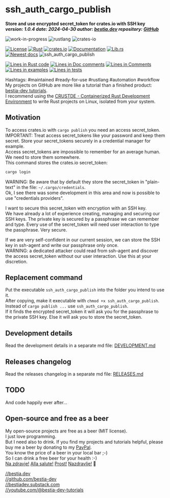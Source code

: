 <!-- markdownlint-disable MD041 -->
[//]: # (auto_md_to_doc_comments segment start A)

# ssh_auth_cargo_publish

[//]: # (auto_cargo_toml_to_md start)

**Store and use encrypted secret_token for crates.io with SSH key**  
***version: 1.0.4 date: 2024-04-30 author: [bestia.dev](https://bestia.dev) repository: [GitHub](https://github.com/automation-tasks-rs/ssh_auth_cargo_publish)***

 ![work-in-progress](https://img.shields.io/badge/work_in_progress-yellow)
 ![rustlang](https://img.shields.io/badge/rustlang-orange)
 ![crates-io](https://img.shields.io/badge/crates_io-orange)

[//]: # (auto_cargo_toml_to_md end)

 [![License](https://img.shields.io/badge/license-MIT-blue.svg)](https://github.com/automation-tasks-rs/ssh_auth_cargo_publish/blob/main/LICENSE)
 [![Rust](https://github.com/automation-tasks-rs/ssh_auth_cargo_publish/workflows/rust_fmt_auto_build_test/badge.svg)](https://github.com/automation-tasks-rs/ssh_auth_cargo_publish/)
 [![crates.io](https://img.shields.io/crates/v/ssh_auth_cargo_publish.svg)](https://crates.io/crates/ssh_auth_cargo_publish)
 [![Documentation](https://docs.rs/ssh_auth_cargo_publish/badge.svg)](https://docs.rs/ssh_auth_cargo_publish/)
 [![Lib.rs](https://img.shields.io/badge/Lib.rs-rust-orange.svg)](https://lib.rs/crates/ssh_auth_cargo_publish/)  
 [![Newest docs](https://img.shields.io/badge/newest_docs-blue.svg)](https://automation-tasks-rs.github.io/ssh_auth_cargo_publish/ssh_auth_cargo_publish/index.html)
 ![ssh_auth_cargo_publish](https://bestia.dev/webpage_hit_counter/get_svg_image/648533659.svg)

[//]: # (auto_lines_of_code start)
[![Lines in Rust code](https://img.shields.io/badge/Lines_in_Rust-266-green.svg)](https://github.com/automation-tasks-rs/ssh_auth_cargo_publish/)
[![Lines in Doc comments](https://img.shields.io/badge/Lines_in_Doc_comments-264-blue.svg)](https://github.com/automation-tasks-rs/ssh_auth_cargo_publish/)
[![Lines in Comments](https://img.shields.io/badge/Lines_in_comments-56-purple.svg)](https://github.com/automation-tasks-rs/ssh_auth_cargo_publish/)
[![Lines in examples](https://img.shields.io/badge/Lines_in_examples-0-yellow.svg)](https://github.com/automation-tasks-rs/ssh_auth_cargo_publish/)
[![Lines in tests](https://img.shields.io/badge/Lines_in_tests-184-orange.svg)](https://github.com/automation-tasks-rs/ssh_auth_cargo_publish/)

[//]: # (auto_lines_of_code end)

Hashtags: #maintained #ready-for-use #rustlang #automation #workflow  
My projects on GitHub are more like a tutorial than a finished product: [bestia-dev tutorials](https://github.com/bestia-dev/tutorials_rust_wasm).  
I recommend using the [CRUSTDE - Containerized Rust Development Environment](https://github.com/CRUSTDE-ContainerizedRustDevEnv/crustde_cnt_img_pod) to write Rust projects on Linux, isolated from your system.  

## Motivation

To access crates.io with `cargo publish` you need an access secret_token.  
IMPORTANT: Treat access secret_tokens like your password and keep them secret. Store your secret_tokens securely in a credential manager for example.  
Access secret_tokens are impossible to remember for an average human. We need to store them somewhere.  
This command stores the crates.io secret_token:

```bash
cargo login
```

WARNING: Be aware that by default they store the secret_token in "plain-text" in the file: `~/.cargo/credentials`.  
Ok, I see there was some development in this area and now is possible to use "credentials providers".

I want to secure this secret_token with encryption with an SSH key.  
We have already a lot of experience creating, managing and securing our SSH keys. The private key is secured by a passphrase we can remember and type. Every use of the secret_token will need user interaction to type the passphrase. Very secure.  

If we are very self-confident in our current session, we can store the SSH key in ssh-agent and write our passphrase only once.  
WARNING: a dedicated attacker could read from ssh-agent and discover the access secret_token without our user interaction. Use this at your discretion.  

## Replacement command

Put the executable `ssh_auth_cargo_publish` into the folder you intend to use it.  
After copying, make it executable with `chmod +x ssh_auth_cargo_publish`.  
Instead of `cargo publish ...` use `ssh_auth_cargo_publish`.  
If it finds the encrypted secret_token it will ask you for the passphrase to the private SSH key.
Else it will ask you to store the secret_token.

## Development details

Read the development details in a separate md file:
[DEVELOPMENT.md](DEVELOPMENT.md)

## Releases changelog

Read the releases changelog in a separate md file:
[RELEASES.md](RELEASES.md)

## TODO

And code happily ever after...

## Open-source and free as a beer

My open-source projects are free as a beer (MIT license).  
I just love programming.  
But I need also to drink. If you find my projects and tutorials helpful, please buy me a beer by donating to my [PayPal](https://paypal.me/LucianoBestia).  
You know the price of a beer in your local bar ;-)  
So I can drink a free beer for your health :-)  
[Na zdravje!](https://translate.google.com/?hl=en&sl=sl&tl=en&text=Na%20zdravje&op=translate) [Alla salute!](https://dictionary.cambridge.org/dictionary/italian-english/alla-salute) [Prost!](https://dictionary.cambridge.org/dictionary/german-english/prost) [Nazdravlje!](https://matadornetwork.com/nights/how-to-say-cheers-in-50-languages/) 🍻

[//bestia.dev](https://bestia.dev)  
[//github.com/bestia-dev](https://github.com/bestia-dev)  
[//bestiadev.substack.com](https://bestiadev.substack.com)  
[//youtube.com/@bestia-dev-tutorials](https://youtube.com/@bestia-dev-tutorials)  

[//]: # (auto_md_to_doc_comments segment end A)
